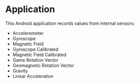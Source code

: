# Application

This Android application records values from internal sensors:

- Accelerometer
- Gyroscope
- Magnetic Field
- Gyroscope Calibrated
- Magnetic Field Calibrated
- Game Rotation Vector
- Geomagnetic Rotation Vector
- Gravity
- Linear Acceleration
